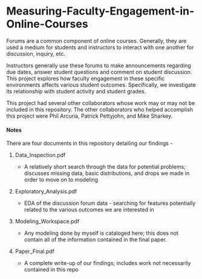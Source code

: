 # Measuring-Faculty-Engagement-in-Online-Courses

Forums are a common component of online courses. Generally, they are
used a medium for students and instructors to interact with one another for
discussion, inquiry, etc.

Instructors generally use these forums to make announcements regarding due dates,
answer student questions and comment on student discussion. This project explores
how faculty engagement in these specific environments affects various student outcomes.
Specifically, we investigate its relationship with student activity and student grades.

This project had several other collaborators whose work may or may not be included
in this repository. The other collaborators who helped accomplish this project
were Phil Arcuria, Patrick Pettyjohn, and Mike Sharkey.


#### Notes

There are four documents in this repository detailing our findings -

1. Data_Inspection.pdf
    * A relatively short search through the data for potential problems; discusses
     missing data, basic distributions, and drops we made in order to move on to modeling

2. Exploratory_Analysis.pdf
    * EDA of the discussion forum data - searching for features potentially
    related to the various outcomes we are interested in

3. Modeling_Workspace.pdf
    * Any modeling done by myself is cataloged here; this does not contain all of
    the information contained in the final paper.

4. Paper_Final.pdf
    * A complete write-up of our findings; includes work not necessarily contained
    in this repo
